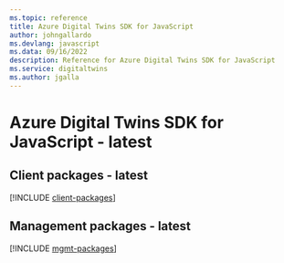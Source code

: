 ```yaml
---
ms.topic: reference
title: Azure Digital Twins SDK for JavaScript
author: johngallardo
ms.devlang: javascript
ms.data: 09/16/2022
description: Reference for Azure Digital Twins SDK for JavaScript
ms.service: digitaltwins
ms.author: jgalla
---
```

# Azure Digital Twins SDK for JavaScript - latest

## Client packages - latest
[!INCLUDE [client-packages](digital-twins-client-index.md)]
## Management packages - latest
[!INCLUDE [mgmt-packages](digital-twins-mgmt-index.md)]